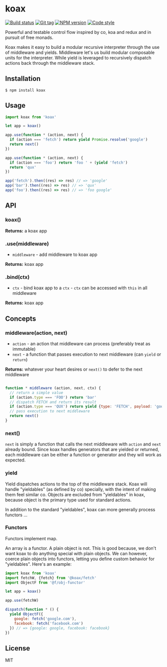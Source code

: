 
# koax

[![Build status][travis-image]][travis-url]
[![Git tag][git-image]][git-url]
[![NPM version][npm-image]][npm-url]
[![Code style][standard-image]][standard-url]

Powerful and testable control flow inspired by co, koa and redux and in pursuit of free monads.

Koax makes it easy to build a modular recursive interpreter through the use of middleware and yields. Middleware let's us build modular composable units for the interpreter. While yield is leveraged to recursively dispatch actions back through the middleware stack.

## Installation

    $ npm install koax

## Usage

```js
import koax from 'koax'

let app = koax()

app.use(function * (action, next) {
  if (action === 'fetch') return yield Promise.resolve('google')
  return next()
})

app.use(function * (action, next) {
  if (action === 'foo') return 'foo ' + (yield 'fetch')
  return 'qux'
})

app('fetch').then((res) => res) // => 'google'
app('bar').then((res) => res) // => 'qux'
app('foo').then((res) => res) // => 'foo google'

```

## API

### koax()

**Returns:** a koax app

### .use(middleware)

- `middleware` - add middleware to koax app

**Returns:** koax app

### .bind(ctx)

- `ctx` - bind koax app to a `ctx` - `ctx` can be accessed with `this` in all middleware

**Returns:** koax app

## Concepts

### middleware(action, next)

- `action` - an action that middleware can process (preferably treat as immutable)
- `next` - a function that passes execution to next middleware (can `yield` or `return`)

**Returns:** whatever your heart desires or `next()` to defer to the next middleware

```js

function * middleware (action, next, ctx) {
  // return a simple value
  if (action.type === 'FOO') return 'bar'
  // dispatch FETCH and return its result
  if (action.type === 'QUX') return yield {type: 'FETCH', payload: 'google'}
  // pass execution to next middleware
  return next()
}
```

### next()

`next` is simply a function that calls the next middleware with `action` and `next` already bound. Since koax handles generators that are yielded or returned, each middleware can be either a function or generator and they will work as expected.

### yield

Yield dispatches actions to the top of the middleware stack. Koax will handle "yieldables" (as defined by co) specially, with the intent of making them feel similar co. Objects are excluded from "yieldables" in koax, because object is the primary type used for standard actions.

In addition to the standard "yieldables", koax can more generally process functors ...


### Functors
Functors implement map.

An array is a functor. A plain object is not. This is good because, we don't want koax to do anything special with plain objects. We can however, coerce plain objects into functors, letting you define custom behavior for "yieldables". Here's an example:

```js
import koax from 'koax'
import fetchW, {fetch} from '@koax/fetch'
import ObjectF from '@f/obj-functor'

let app = koax()

app.use(fetchW)

dispatch(function * () {
  yield ObjectF({
    google: fetch('google.com'),
    facebook: fetch('facebook.com')
  }) // => {google: google, facebook: facebook}
})
```

## License

MIT

[travis-image]: https://img.shields.io/travis/koaxjs/koax.svg?style=flat-square
[travis-url]: https://travis-ci.org/koaxjs/koax
[git-image]: https://img.shields.io/github/tag/koaxjs/koax.svg
[git-url]: https://github.com/koaxjs/koax
[standard-image]: https://img.shields.io/badge/code%20style-standard-brightgreen.svg?style=flat
[standard-url]: https://github.com/feross/standard
[npm-image]: https://img.shields.io/npm/v/koax.svg?style=flat-square
[npm-url]: https://npmjs.org/package/koax
